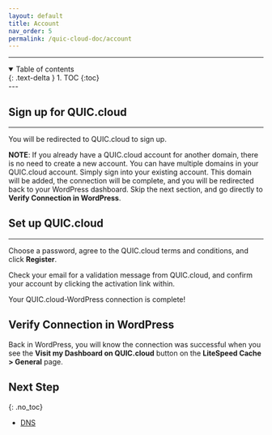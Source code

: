 ```yaml
---
layout: default
title: Account
nav_order: 5
permalink: /quic-cloud-doc/account
---
```


---
<details open markdown="block">
  <summary>
    Table of contents
  </summary>
  {: .text-delta }
1. TOC
{:toc}

</details>
---


## Sign up for QUIC.cloud
----------------------

You will be redirected to QUIC.cloud to sign up.

**NOTE**: If you already have a QUIC.cloud account for another domain, there is no need to create a new account. You can have multiple domains in your QUIC.cloud account. Simply sign into your existing account. This domain will be added, the connection will be complete, and you will be redirected back to your WordPress dashboard. Skip the next section, and go directly to **Verify Connection in WordPress**.  

## Set up QUIC.cloud
-----------------

Choose a password, agree to the QUIC.cloud terms and conditions, and click **Register**.

Check your email for a validation message from QUIC.cloud, and confirm your account by clicking the activation link within.

Your QUIC.cloud-WordPress connection is complete!

Verify Connection in WordPress
------------------------------

Back in WordPress, you will know the connection was successful when you see the **Visit my Dashboard on QUIC.cloud** button on the **LiteSpeed Cache > General** page.

## Next Step
{: .no_toc} 

- [DNS](/dns)